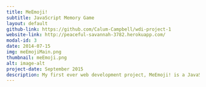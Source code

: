 ```yaml
---
title: MeEmoji!
subtitle: JavaScript Memory Game
layout: default
github-link: https://github.com/Calum-Campbell/wdi-project-1
website-link: http://peaceful-savannah-3782.herokuapp.com/
modal-id: 3
date: 2014-07-15
img: meEmojiMain.png
thumbnail: meEmoji.png
alt: image-alt
project-date: September 2015
description: My first ever web development project, MeEmoji! is a JavaScript memory game that utilises the beauty of Emoji's. <br><br><strong>Tech</strong> - Javascript, Heroku, HTML, css. 
---
```

